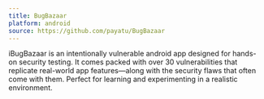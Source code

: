 ```yaml
---
title: BugBazaar
platform: android
source: https://github.com/payatu/BugBazaar
---
```


iBugBazaar is an intentionally vulnerable android app designed for hands-on security testing. It comes packed with over 30 vulnerabilities that replicate real-world app features—along with the security flaws that often come with them. Perfect for learning and experimenting in a realistic environment.

